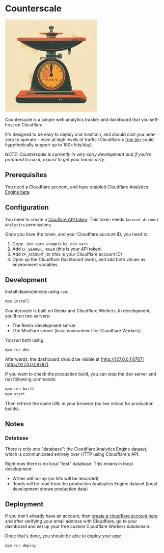 # Counterscale

![](/public/counterscale-logo-300x300.webp)

Counterscale is a simple web analytics tracker and dashboard that you self-host on Cloudflare.

It's designed to be easy to deploy and maintain, and should cost you near-zero to operate – even at high levels of traffic (Cloudflare's [free tier](https://developers.cloudflare.com/workers/platform/pricing/#workers) could hypothetically support up to 100k hits/day).

_NOTE: Counterscale is currently in very early development and if you're prepared to run it, expect to get your hands dirty._

## Prerequisites

You need a Cloudflare account, and have enabled [Cloudflare Analytics Engine beta](https://developers.cloudflare.com/analytics/analytics-engine/get-started/).

## Configuration

You need to create a [Clouflare API token](https://developers.cloudflare.com/fundamentals/api/get-started/create-token/). This token needs `Account.Account Analytics` permissions.

Once you have the token, and your Cloudflare account ID, you need to:

1. Copy `.dev.vars.example` to `.dev.vars`
2. Add `CF_BEARER_TOKEN` (this is your API token)
3. Add `CF_ACCOUNT_ID` (this is your Cloudflare account ID)
4. Open up the Cloudflare Dashboard (web), and add both values as environment variables

## Development

Install dependencies using `npm`:

```sh
npm install
```

Counterscale is built on Remix and Cloudflare Workers. In development, you'll run two servers:

- The Remix development server
- The Miniflare server (local environment for Cloudflare Workers)

You run both using:

```sh
npm run dev
```

Afterwards, the dashboard should be visible at [http://127.0.0.1:8787](http://127.0.0.1:8787).

If you want to check the production build, you can stop the dev server and run following commands:

```sh
npm run build
npm start
```

Then refresh the same URL in your browser (no live reload for production builds).

## Notes

### Database

There is only one "database": the Cloudflare Analytics Engine dataset, which is communicated entirely over HTTP using Cloudflare's API.

Right now there is no local "test" database. This means in local development:

* Writes will no-op (no hits will be recorded)
* Reads will be read from the production Analaytics Engine dataset (local development shows production data)

## Deployment

If you don't already have an account, then [create a cloudflare account here](https://dash.cloudflare.com/sign-up) and after verifying your email address with Cloudflare, go to your dashboard and set up your free custom Cloudflare Workers subdomain.

Once that's done, you should be able to deploy your app:

```sh
npm run deploy
```
